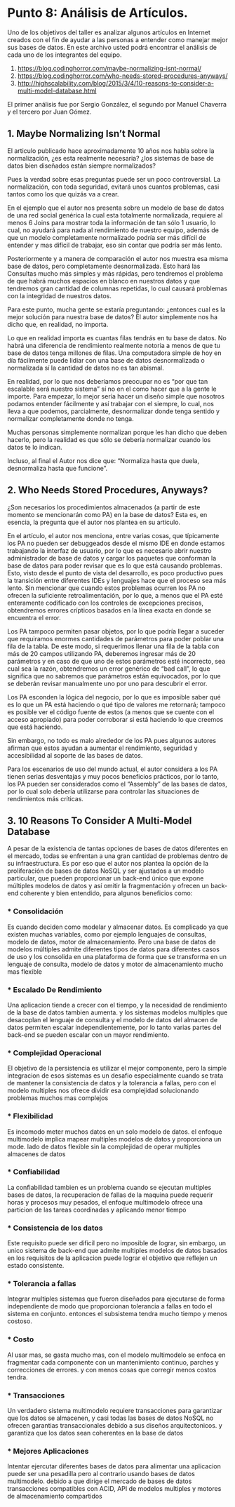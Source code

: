 # Punto 8: Análisis de Artículos.  

Uno de los objetivos del taller es analizar algunos artículos en Internet creados con el fin de ayudar a las personas a entender como manejar mejor sus bases de datos. En este archivo usted podrá encontrar el análisis de cada uno de los integrantes del equipo.  

1.	https://blog.codinghorror.com/maybe-normalizing-isnt-normal/  
2.	https://blog.codinghorror.com/who-needs-stored-procedures-anyways/  
3.	http://highscalability.com/blog/2015/3/4/10-reasons-to-consider-a-multi-model-database.html  

El primer análisis fue por Sergio González, el segundo por Manuel Chaverra y el tercero por Juan Gómez.  

## 1.	Maybe Normalizing Isn’t Normal

El articulo publicado hace aproximadamente 10 años nos habla sobre la normalización, ¿es esta realmente necesaria? ¿los sistemas de base de datos bien diseñados están siempre normalizados?  

Pues la verdad sobre esas preguntas puede ser un poco controversial. La normalización, con toda seguridad, evitará unos cuantos problemas, casi tantos como los que quizás va a crear.  

En el ejemplo que el autor nos presenta sobre un modelo de base de datos de una red social genérica la cual esta totalmente normalizada, requiere al menos 6 Joins para mostrar toda la información de tan sólo 1 usuario, lo cual, no ayudará para nada al rendimiento de nuestro equipo, además de que un modelo completamente normalizado podría ser más difícil de entender y mas difícil de trabajar, eso sin contar que podría ser más lento.  

Posteriormente y a manera de comparación el autor nos muestra esa misma base de datos, pero completamente desnormalizada. Esto hará las Consultas mucho más simples y más rápidas, pero tendremos el problema de que habrá muchos espacios en blanco en nuestros datos y que tendremos gran cantidad de columnas repetidas, lo cual causará problemas con la integridad de nuestros datos.  

Para este punto, mucha gente se estaría preguntando: ¿entonces cual es la mejor solución para nuestra base de datos? El autor simplemente nos ha dicho que, en realidad, no importa.  

Lo que en realidad importa es cuantas filas tendrás en tu base de datos. No habrá una diferencia de rendimiento realmente notoria a menos de que tu base de datos tenga millones de filas. Una computadora simple de hoy en día fácilmente puede lidiar con una base de datos desnormalizada o normalizada sí la cantidad de datos no es tan abismal.   

En realidad, por lo que nos deberíamos preocupar no es “por que tan escalable será nuestro sistema” sí no en el como hacer que a la gente le importe. Para empezar, lo mejor sería hacer un diseño simple que nosotros podamos entender fácilmente y así trabajar con el siempre, lo cual, nos lleva a que podemos, parcialmente, desnormalizar donde tenga sentido y normalizar completamente donde no tenga.  

Muchas personas simplemente normalizan porque les han dicho que deben hacerlo, pero la realidad es que sólo se debería normalizar cuando los datos te lo indican.  

Incluso, al final el Autor nos dice que: “Normaliza hasta que duela, desnormaliza hasta que funcione”.  

## 2. Who Needs Stored Procedures, Anyways?

¿Son necesarios los procedimientos almacenados (a partir de este momento se mencionarán como PA) en la base de datos? Esta es, en esencia, la pregunta que el autor nos plantea en su artículo.  

En el artículo, el autor nos menciona, entre varias cosas, que típicamente los PA no pueden ser debuggeados desde el mismo IDE en donde estamos trabajando la interfaz de usuario, por lo que es necesario abrir nuestro administrador de base de datos y cargar los paquetes que conforman la base de datos para poder revisar que es lo que está causando problemas. Esto, visto desde el punto de vista del desarrollo, es poco productivo pues la transición entre diferentes IDEs y lenguajes hace que el proceso sea más lento. Sin mencionar que cuando estos problemas ocurren los PA no ofrecen la suficiente retroalimentación, por lo que, a menos que el PA esté enteramente codificado con los controles de excepciones precisos, obtendremos errores crípticos basados en la línea exacta en donde se encuentra el error.  

Los PA tampoco permiten pasar objetos, por lo que podría llegar a suceder que requiramos enormes cantidades de parámetros para poder poblar una fila de la tabla. De este modo, si requerimos llenar una fila de la tabla con más de 20 campos utilizando PA, deberemos ingresar más de 20 parámetros y en caso de que uno de estos parámetros esté incorrecto, sea cual sea la razón, obtendremos un error genérico de “bad call”, lo que significa que no sabremos que parámetros están equivocados, por lo que se deberán revisar manualmente uno por uno para descubrir el error.  

Los PA esconden la lógica del negocio, por lo que es imposible saber qué es lo que un PA está haciendo o qué tipo de valores me retornará; tampoco es posible ver el código fuente de estos (a menos que se cuente con el acceso apropiado) para poder corroborar si está haciendo lo que creemos que está haciendo.  

Sin embargo, no todo es malo alrededor de los PA pues algunos autores afirman que estos ayudan a aumentar el rendimiento, seguridad y accesibilidad al soporte de las bases de datos.  

Para los escenarios de uso del mundo actual, el autor considera a los PA tienen serias desventajas y muy pocos beneficios prácticos, por lo tanto, los PA pueden ser considerados como el “Assembly” de las bases de datos, por lo cual solo debería utilizarse para controlar las situaciones de rendimientos más críticas.

## 3. 10 Reasons To Consider A Multi-Model Database  

A pesar de la existencia de tantas opciones de bases de datos diferentes en el mercado, todas se enfrentan a una gran cantidad de problemas dentro de su infraestructura. Es por eso que el autor nos plantea la opción de la proliferación de bases de datos NoSQL y ser ajustados a un modelo particular, que pueden proporcionar un back-end único que expone múltiples modelos de datos y así omitir la fragmentación y ofrecen un back-end coherente y bien entendido, para algunos beneficios como:

### * Consolidación

Es cuando deciden como modelar y almacenar datos. Es complicado ya que existen muchas variables, como por ejemplo lenguajes de consultas, modelo de datos, motor de almacenamiento. Pero una base de datos de modelos múltiples admite diferentes tipos de datos para diferentes casos de uso y los consolida en una plataforma de forma que se transforma en un lenguaje de consulta, modelo de datos y motor de almacenamiento mucho mas flexible

### * Escalado De Rendimiento

Una aplicacion tiende a crecer con el tiempo, y la necesidad de rendimiento de la base de datos tambien aumenta. y los sistemas modelos multiples que desacoplan el lenguaje de consulta y el modelo de datos del almacen de datos permiten escalar independientemente, por lo tanto varias partes del back-end se pueden escalar con un mayor rendimiento.

### * Complejidad Operacional

El objetivo de la persistencia es utilizar el mejor componente, pero la simple integracion de esos sistemas es un desafio especialmente cuando se trata de mantener la consistencia de datos y la tolerancia a fallas, pero con el modelo multiples nos ofrece dividir esa complejidad solucionando problemas muchos mas complejos

### * Flexibilidad

Es incomodo meter muchos datos en un solo modelo de datos. el enfoque multimodelo implica mapear multiples modelos de datos y proporciona un mode. lado de datos flexible sin la complejidad de operar multiples almacenes de datos

### * Confiabilidad

La confiabilidad tambien es un problema cuando se ejecutan multiples bases de datos, la recuperacion de fallas de la maquina puede requerir horas y procesos muy pesados, el enfoque multimodelo ofrece una particion de las tareas coordinadas y aplicando menor tiempo

### * Consistencia de los datos

Este requisito puede ser dificil pero no imposible de lograr, sin embargo, un unico sistema de back-end que admite multiples modelos de datos basados en los requisitos de la aplicacion puede lograr el objetivo que reflejen un estado consistente.

### * Tolerancia a fallas

Integrar multiples sistemas que fueron diseñados para ejecutarse de forma independiente de modo que proporcionan tolerancia a fallas en todo el sistema en conjunto. entonces el subsistema tendra mucho tiempo y menos costoso.

### * Costo 

Al usar mas, se gasta mucho mas, con el modelo multimodelo se enfoca en fragmentar cada componente con un mantenimiento continuo, parches y correcciones de errores.  y con menos cosas que corregir menos costos tendra.

### * Transacciones

Un verdadero sistema multimodelo requiere transacciones para garantizar que los datos se almacenen, y casi todas las bases de datos NoSQL no ofrecen garantias transaccionales debido a sus diseños arquitectonicos. y garantiza que los datos sean coherentes en la base de datos

### * Mejores Aplicaciones

Intentar ejercutar diferentes bases de datos para alimentar una aplicacion puede ser una pesadilla pero al contrario usando bases de datos multimodelo. debido a que dirige el mercado de bases de datos transacciones compatibles con ACID, API de modelos multiples y motores de almacenamiento compartidos

